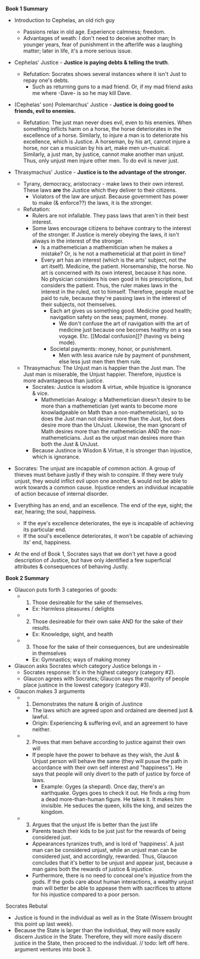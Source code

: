 **Book 1 Summary**
- Introduction to Cephelas, an old rich guy
	- Passions relax in old age. Experience calmness; freedom.
	- Advantages of weath: I don't need to deceive another man; In younger years, fear of punishment in the afterlife was a laughing matter; later in life, it's a more serious issue.
- Cephelas' Justice - **Justice is paying debts & telling the truth**.
	- Refutation: Socrates shows several instances where it isn't Just to repay one's debts.
		- Such as returning guns to a mad friend. Or, if my mad friend asks me where -Dave- is so he may kill Dave.

- (Cephelas' son) Polemarchus' Justice - **Justice is doing good to friends, evil to enemies.**
	- Refutation: The just man never does evil, even to his enemies.
		When something inflicts harm on a horse, the horse deteriorates in the excellence of a horse.
		Similarly, to injure a man is to deteriorate his excellence, which is Justice.
		 A horseman, by his art, cannot injure a horse, nor can a musician by his art, make men un-musical. Similarly, a just man, by justice, cannot make another man unjust. Thus, only unjust men injure other men. To do evil is never just.

- Thrasymachus' Justice - **Justice is to the advantage of the stronger.**
	- Tyrany, democracy, aristocracy - make laws to their own interest. These laws **are** the Justice which they deliver to their citizens. 
		- Violators of the law are unjust. Because government has power to make (& enforce??) the laws, it is the stronger.
	- Refutation:
		- Rulers are not infallable. They pass laws that aren't in their best interest.
		- Some laws encourage citizens to behave contrary to the interest of the stronger. If Justice is merely obeying the laws, it isn't always in the interest of the stronger.
			- Is a mathemetician a mathemitician when he makes a mistake? Or, is he not a mathemeticial at that point in time?
			- Every art has an interest (which is the arts' subject, not the art itself). Medicine, the patient. Horsemanship, the horse. No art is concerned with its own interest, because it has none. No physician considers his own good in his prescriptions, but considers the patient. Thus, the ruler makes laws in the interest in the ruled, not to himself. Therefore, people must be paid to rule, because they're passing laws in the interest of their subjects, not themselves.
				- Each art gives us something good. Medicine good health; navigation safety on the seas; payment, money.
					- We don't confuse the art of navigation with the art of medicine just because one becomes healthy on a sea voyage. Etc. [[Modal confusion]]? (having vs being mode).
				- Societal payments: money, honor, or punishment.
					- Men with less avarice rule by payment of punshment, else less just men then them rule.
	- Thrasymachus: The Unjust man is happier than the Just man. The Just man is miserable, the Unjust happier. Therefore, injustice is more advantageous than justice.
		- Socrates: Justice is wisdom & virtue, while Injustice is ignorance & vice.
			- Mathmetician Analogy: a Mathemetician doesn't desire to be more than a mathemetician (yet wants to become more knowladgeable on Math than a non-mathemetician), so to does the Just man not desire more than the Just, but does desire more than the UnJust. Likewise, the man ignorant of Math desires more than the mathemetician AND the non-mathemeticians. Just as the unjust man desires more than both the Just & UnJust.
		- Because Justince is Wisdon & Virtue, it is stronger than injustice, which is ignorance.

- Socrates: The unjust are incapable of common action. A group of thieves must behave justly if they wish to conspire. If they were truly unjust, they would inflict evil upon one another, & would not be able to work towards a common cause. Injustice renders an individual incapable of action because of internal disorder.
- Everything has an end, and an excellence. The end of the eye, sight; the ear, hearing; the soul, happiness.
	- If the eye's excellence deteriorates, the eye is incapable of achieving its particular end.
	- If the soul's excellence deteriorates, it won't be capable of achieving its' end, happiness.
- At the end of Book 1, Socrates says that we don't yet have a good description of Justice, but have only identified a few superficial attributes & consequences of behaving Justly.


**Book 2 Summary**

- Glaucon puts forth 3 categories of goods:
	- 1) Those desireable for the sake of themselves.
		- Ex: Harmless pleasures / delights
	- 2) Those desireable for their own sake AND for the sake of their results.
		- Ex: Knowledge, sight, and health
	- 3) Those for the sake of their consequences, but are undesireable in themselves
		- Ex: Gymnastics; ways of making money
- Glaucon asks Socrates which category Justice belongs in -
	- Socrates response: It's in the highest category (category #2).
	- Glaucon agrees with Socrates; Glaucon says the majority of people place justince in the lowest category (category #3).
- Glaucon makes 3 arguments
	- 1) Demonstrates the nature & origin of Justince
		- The laws which are agreed upon and ordained are deemed just & lawful.
		- Origin: Experiencing & suffering evil, and an agreement to have neither.
	- 2) Proves that men behave according to justice against their own will
		- If people have the power to behave as they wish, the Just & Unjust person will behave the same (they will pusue the path in accordance with their own self interest and "happiness"). He says that people will only divert to the path of justice by force of laws.
			- Example: Gyges (a shepard). Once day, there's an earthquake. Gyges goes to check it out. He finds a ring from a dead more-than-human figure. He takes it. It makes him invisible. He seduces the queen, kills the king, and seizes the kingdom.
	- 3) Argues that the unjust life is better than the just life
		- Parents teach their kids to be just just for the rewards of being considered just.
		- Appearances tyranizes truth, and is lord of 'happiness'. A just man can be considered unjust, while an unjust man can be considered just, and accordingly, rewarded. Thus, Glaucon concludes that it's better to be unjust and appear just, because a man gains both the rewards of justice & injustice.
		- Furthermore, there is no need to conceal one's injustice from the gods. If the gods care about human interactions, a wealthy unjust man will better be able to appease them with sacrifices to attone for his injustice compared to a poor person.

Socrates Rebutal
- Justice is found in the individual as well as in the State (Wissem brought this point up last week).
- Because the State is larger than the individual, they will more easily discern Justice in the State. Therefore, they will more easily discern justice in the State, then proceed to the individual.
// todo: left off here. argument ventures into book 3.
